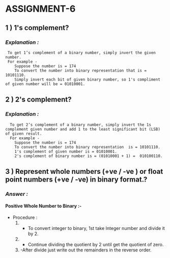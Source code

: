 # ASSIGNMENT-6 #

## 1 ) **1's complement?**
### ***Explanation :*** ###
     To get 1’s complement of a binary number, simply invert the given number.
     For example -
        Suppose the number is = 174
        To convert the number into binary representation that is = 10101110.
        Simply invert each bit of given binary number, so 1's compliment of given number will be = 01010001.
     

## 2 ) **2's complement?**
### ***Explanation :*** ###
      To get 2’s complement of a binary number, simply invert the 1s complement given number and add 1 to the least significant bit (LSB) of given result.
      For example -
        Suppose the number is = 174
        To convert the number into binary representation  is = 10101110.
        1's complement of given number is = 01010001.
        2's complement of binary number is = (01010001 + 1) =  010100110.
           

## 3 ) **Represent whole numbers (+ve / -ve ) or float point numbers (+ve / -ve) in binary format.?**
### ***Answer :*** ###
  #### **Positive Whole Number to Binary :-** ####
   * Procedure :
     1. - To convert integer to binary, 1st take Integer number and divide it by 2.
     2. - Continue dividing the quotient by 2 until  get the quotient of zero.
     3. -After divide just write out the remainders in the reverse order.
        
